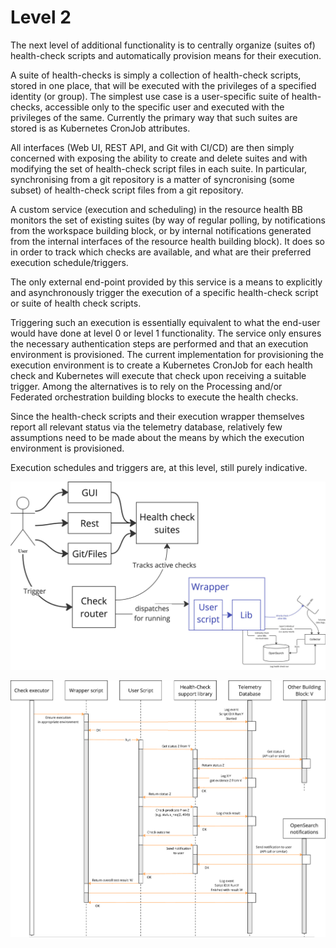 
# Level 2

The next level of additional functionality is to centrally organize (suites of) health-check scripts and automatically provision means for their execution.

A suite of health-checks is simply a collection of health-check scripts, stored in one place, that will be executed with the privileges of a specified identity (or group). The simplest use case is a user-specific suite of health-checks, accessible only to the specific user and executed with the privileges of the same. Currently the primary way that such suites are stored is as Kubernetes CronJob attributes.

All interfaces (Web UI, REST API, and Git with CI/CD) are then simply concerned with exposing the ability to create and delete suites and with modifying the set of health-check script files in each suite. In particular, synchronising from a git repository is a matter of syncronising (some subset) of health-check script files from a git repository.

A custom service (execution and scheduling) in the resource health BB monitors the set of existing suites (by way of regular polling, by notifications from the workspace building block, or by internal notifications generated from the internal interfaces of the resource health building block). It does so in order to track which checks are available, and what are their preferred execution schedule/triggers.

The only external end-point provided by this service is a means to explicitly and asynchronously trigger the execution of a specific health-check script or suite of health check scripts.

Triggering such an execution is essentially equivalent to what the end-user would have done at level 0 or level 1 functionality. The service only ensures the necessary authentication steps are performed and that an execution environment is provisioned. The current implementation for provisioning the execution environment is to create a Kubernetes CronJob for each health check and Kubernetes will execute that check upon receiving a suitable trigger. Among the alternatives is to rely on the Processing and/or Federated orchestration building blocks to execute the health checks.

Since the health-check scripts and their execution wrapper themselves report all relevant status via the telemetry database, relatively few assumptions need to be made about the means by which the execution environment is provisioned.

Execution schedules and triggers are, at this level, still purely indicative.


![At level 2 health checks can be managed and executed in the Health BB](level-2.png)

![Sequence diagram of proposed check executor function](check-executor.png)